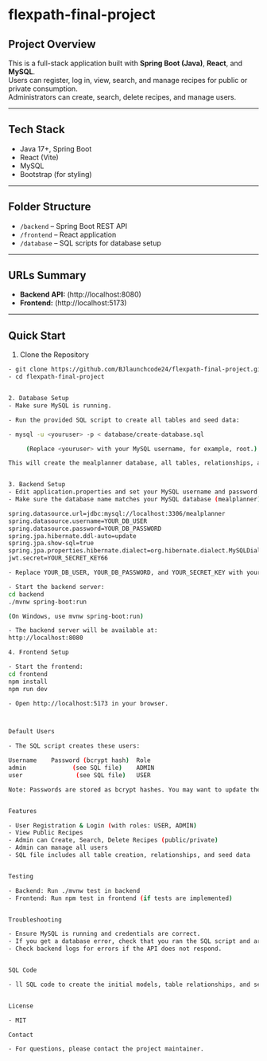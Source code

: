# flexpath-final-project

## Project Overview

This is a full-stack application built with **Spring Boot (Java)**, **React**, and **MySQL**.  
Users can register, log in, view, search, and manage recipes for public or private consumption.  
Administrators can create, search, delete recipes, and manage users.

---

## Tech Stack

- Java 17+, Spring Boot
- React (Vite)
- MySQL
- Bootstrap (for styling)

---

## Folder Structure

- `/backend` – Spring Boot REST API
- `/frontend` – React application
- `/database` – SQL scripts for database setup

---

## URLs Summary

- **Backend API:** (http://localhost:8080)
- **Frontend:** (http://localhost:5173)

---

## Quick Start



1. Clone the Repository

```sh
- git clone https://github.com/BJlaunchcode24/flexpath-final-project.git
- cd flexpath-final-project


2. Database Setup
- Make sure MySQL is running.

- Run the provided SQL script to create all tables and seed data:

- mysql -u <youruser> -p < database/create-database.sql

     (Replace <youruser> with your MySQL username, for example, root.)

This will create the mealplanner database, all tables, relationships, and insert default users and recipes.


3. Backend Setup
- Edit application.properties and set your MySQL username and password.
- Make sure the database name matches your MySQL database (mealplanner)

spring.datasource.url=jdbc:mysql://localhost:3306/mealplanner
spring.datasource.username=YOUR_DB_USER
spring.datasource.password=YOUR_DB_PASSWORD
spring.jpa.hibernate.ddl-auto=update
spring.jpa.show-sql=true
spring.jpa.properties.hibernate.dialect=org.hibernate.dialect.MySQLDialect
jwt.secret=YOUR_SECRET_KEY66

- Replace YOUR_DB_USER, YOUR_DB_PASSWORD, and YOUR_SECRET_KEY with your own values.

- Start the backend server:
cd backend
./mvnw spring-boot:run

(On Windows, use mvnw spring-boot:run)

- The backend server will be available at:
http://localhost:8080

4. Frontend Setup

- Start the frontend:
cd frontend
npm install
npm run dev

- Open http://localhost:5173 in your browser.



Default Users

- The SQL script creates these users:

Username	Password (bcrypt hash)	Role
admin	          (see SQL file)	ADMIN
user	           (see SQL file)	USER

Note: Passwords are stored as bcrypt hashes. You may want to update them to known values for testing, or use your backend to register new users.


Features

- User Registration & Login (with roles: USER, ADMIN)
- View Public Recipes
- Admin can Create, Search, Delete Recipes (public/private)
- Admin can manage all users
- SQL file includes all table creation, relationships, and seed data


Testing

- Backend: Run ./mvnw test in backend
- Frontend: Run npm test in frontend (if tests are implemented)


Troubleshooting

- Ensure MySQL is running and credentials are correct.
- If you get a database error, check that you ran the SQL script and are using the correct database name.
- Check backend logs for errors if the API does not respond.


SQL Code

- ll SQL code to create the initial models, table relationships, and seed data is in create-database.sql.


License

- MIT

Contact

- For questions, please contact the project maintainer.

